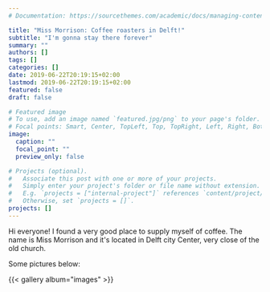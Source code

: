 ```yaml
---
# Documentation: https://sourcethemes.com/academic/docs/managing-content/

title: "Miss Morrison: Coffee roasters in Delft!"
subtitle: "I'm gonna stay there forever"
summary: ""
authors: []
tags: []
categories: []
date: 2019-06-22T20:19:15+02:00
lastmod: 2019-06-22T20:19:15+02:00
featured: false
draft: false

# Featured image
# To use, add an image named `featured.jpg/png` to your page's folder.
# Focal points: Smart, Center, TopLeft, Top, TopRight, Left, Right, BottomLeft, Bottom, BottomRight.
image:
  caption: ""
  focal_point: ""
  preview_only: false

# Projects (optional).
#   Associate this post with one or more of your projects.
#   Simply enter your project's folder or file name without extension.
#   E.g. `projects = ["internal-project"]` references `content/project/deep-learning/index.md`.
#   Otherwise, set `projects = []`.
projects: []
---
```


Hi everyone! I found a very good place to supply myself of coffee. The name is Miss Morrison and it's located in Delft city Center, very close of the old church.

Some pictures below:

{{< gallery album="images" >}}

